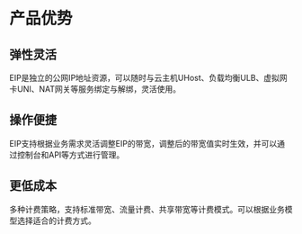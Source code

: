 # 产品优势
## 弹性灵活
EIP是独立的公网IP地址资源，可以随时与云主机UHost、负载均衡ULB、虚拟网卡UNI、NAT网关等服务绑定与解绑，灵活使用。
## 操作便捷
EIP支持根据业务需求灵活调整EIP的带宽，调整后的带宽值实时生效，并可以通过控制台和API等方式进行管理。
## 更低成本
多种计费策略，支持标准带宽、流量计费、共享带宽等计费模式。可以根据业务模型选择适合的计费方式。
